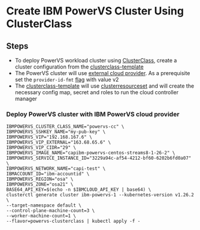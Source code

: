 # Create IBM PowerVS Cluster Using ClusterClass
## Steps

- To deploy PowerVS workload cluster using [ClusterClass](https://cluster-api.sigs.k8s.io/tasks/experimental-features/cluster-class/index.html), create a cluster configuration from the [clusterclass-template](https://github.com/kubernetes-sigs/cluster-api-provider-ibmcloud/blob/main/templates/cluster-template-simple-powervs-clusterclass.yaml)
- The PowerVS cluster will use [external cloud provider](https://kubernetes.io/docs/concepts/architecture/cloud-controller/). As a prerequisite set the `provider-id-fmt` [flag](https://github.com/kubernetes-sigs/cluster-api-provider-ibmcloud/blob/5e7f80878f2252c6ab13c16102de90c784a2624d/main.go#L168-L173) with value v2
- The [clusterclass-template](https://github.com/kubernetes-sigs/cluster-api-provider-ibmcloud/blob/main/templates/cluster-template-simple-powervs-clusterclass.yaml) will use [clusterresourceset](https://cluster-api.sigs.k8s.io/tasks/experimental-features/cluster-resource-set.html) and will create the necessary config map, secret and roles to run the cloud controller manager

### Deploy PowerVS cluster with IBM PowerVS cloud provider

  ```
  IBMPOWERVS_CLUSTER_CLASS_NAME="powervs-cc" \
  IBMPOWERVS_SSHKEY_NAME="my-pub-key" \
  IBMPOWERVS_VIP="192.168.167.6" \
  IBMPOWERVS_VIP_EXTERNAL="163.68.65.6" \
  IBMPOWERVS_VIP_CIDR="29" \
  IBMPOWERVS_IMAGE_NAME="capibm-powervs-centos-streams8-1-26-2" \
  IBMPOWERVS_SERVICE_INSTANCE_ID="3229a94c-af54-4212-bf60-6202b6fd0a07" \
  IBMPOWERVS_NETWORK_NAME="capi-test" \
  IBMACCOUNT_ID="ibm-accountid" \
  IBMPOWERVS_REGION="osa" \
  IBMPOWERVS_ZONE="osa21" \
  BASE64_API_KEY=$(echo -n $IBMCLOUD_API_KEY | base64) \
  clusterctl generate cluster ibm-powervs-1 --kubernetes-version v1.26.2 \
  --target-namespace default \
  --control-plane-machine-count=3 \
  --worker-machine-count=1 \
  --flavor=powervs-clusterclass | kubectl apply -f -
  ```